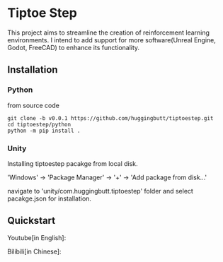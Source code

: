 # Tiptoe Step
This project aims to streamline the creation of reinforcement learning environments. I intend to add support for more software(Unreal Engine, Godot, FreeCAD) to enhance its functionality.

## Installation

### Python

from source code
```shell
git clone -b v0.0.1 https://github.com/huggingbutt/tiptoestep.git
cd tiptoestep/python
python -m pip install .
```

### Unity
Installing tiptoestep pacakge from local disk.

'Windows' -> 'Package Manager' -> '+' -> 'Add package from disk...'

navigate to 'unity/com.huggingbutt.tiptoestep' folder and select pacakge.json for installation.

## Quickstart
Youtube[in English]:

Bilibili[in Chinese]:

